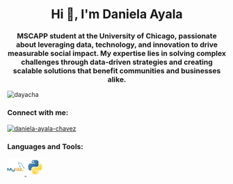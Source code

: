 <h1 align="center">Hi 👋, I'm Daniela Ayala</h1>
<h3 align="center">MSCAPP student at the University of Chicago, passionate about leveraging data, technology, and innovation to drive measurable social impact. My expertise lies in solving complex challenges through data-driven strategies and creating scalable solutions that benefit communities and businesses alike.</h3>

<p align="left"> <img src="https://komarev.com/ghpvc/?username=dayacha&label=Profile%20views&color=0e75b6&style=flat" alt="dayacha" /> </p>

<h3 align="left">Connect with me:</h3>
<p align="left">
<a href="https://linkedin.com/in/daniela-ayala-chavez" target="blank"><img align="center" src="https://raw.githubusercontent.com/rahuldkjain/github-profile-readme-generator/master/src/images/icons/Social/linked-in-alt.svg" alt="daniela-ayala-chavez" height="30" width="40" /></a>
</p>

<h3 align="left">Languages and Tools:</h3>
<p align="left"> <a href="https://www.mysql.com/" target="_blank" rel="noreferrer"> <img src="https://raw.githubusercontent.com/devicons/devicon/master/icons/mysql/mysql-original-wordmark.svg" alt="mysql" width="40" height="40"/> </a> <a href="https://www.python.org" target="_blank" rel="noreferrer"> <img src="https://raw.githubusercontent.com/devicons/devicon/master/icons/python/python-original.svg" alt="python" width="40" height="40"/> </a> </p>
